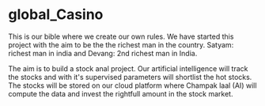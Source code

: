 # global_Casino

This is our bible where we create our own rules. We have started this project with the aim to be the the richest man in the country. Satyam: richest man in india and Devang: 2nd richest man in India.

The aim is to build a stock anal project. Our artificial intelligence will track the stocks and with it's supervised parameters will shortlist the hot stocks. The stocks will be stored on our cloud platform where Champak laal (AI) will compute the data and invest the rightfull amount in the stock market. 
